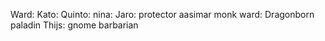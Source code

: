 Ward: 
Kato: 
Quinto: 
nina: 
Jaro: protector aasimar monk
ward: Dragonborn paladin
Thijs: gnome barbarian
